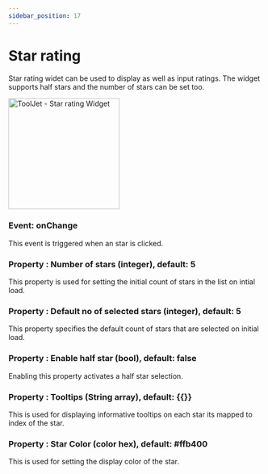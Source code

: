 ```yaml
---
sidebar_position: 17
---
```


# Star rating

Star rating widet can be used to display as well as input ratings. The widget supports half stars and the number of stars can be set too.

<img class="screenshot-full" src="/img/widgets/star/star.png" alt="ToolJet - Star rating Widget" height="220"/>

### Event: onChange

This event is triggered when an star is clicked.

### Property : Number of stars (integer), default: 5

This property is used for setting the initial count of stars in the list on intial load.

### Property : Default no of selected stars (integer), default: 5

This property specifies the default count of stars that are selected on initial load.

### Property : Enable half star (bool), default: false

Enabling this property activates a half star selection.

### Property : Tooltips (String array), default: {{}}
This is used for displaying informative tooltips on each star its mapped to index of the star.

### Property : Star Color (color hex), default: #ffb400
This is used for setting the display color of the star.


